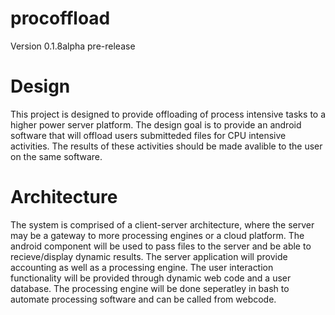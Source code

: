 # procoffload
Version 0.1.8alpha pre-release

# Design
This project is designed to provide offloading of process intensive tasks to a higher power server platform. The design goal is to provide an android software that will offload users submitteded files for CPU intensive activities. The results of these activities should be made avalible to the user on the same software.

# Architecture
The system is comprised of a client-server architecture, where the server may be a gateway to more processing engines or a cloud platform. The android component will be used to pass files to the server and be able to recieve/display dynamic results. The server application will provide accounting as well as a processing engine. The user interaction functionality will be provided through dynamic web code and a user database. The processing engine will be done seperatley in bash to automate processing software and can be called from webcode. 
